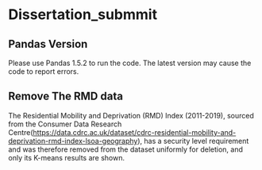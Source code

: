 # Dissertation_submmit
## Pandas Version
Please use Pandas 1.5.2 to run the code. The latest version may cause the code to report errors.

## Remove The RMD data
The Residential Mobility and Deprivation (RMD) Index (2011-2019), sourced from the Consumer Data Research Centre(https://data.cdrc.ac.uk/dataset/cdrc-residential-mobility-and-deprivation-rmd-index-lsoa-geography), has a security level requirement and was therefore removed from the dataset uniformly for deletion, and only its K-means results are shown.




